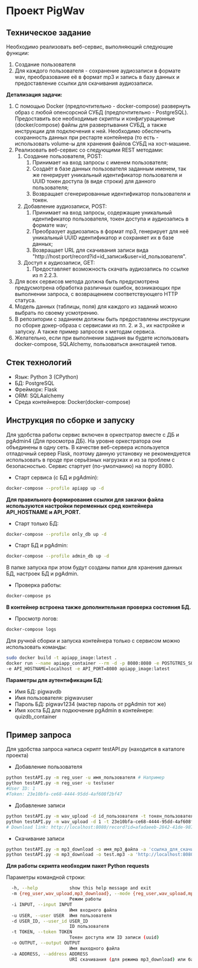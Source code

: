 # Проект PigWav

## Техническое задание
Необходимо реализовать веб-сервис, выполняющий следующие функции:
1. Создание пользователя
2. Для каждого пользователя - сохранение аудиозаписи в формате wav, преобразование её в формат mp3 и запись в базу данных
 и предоставление ссылки для скачивания аудиозаписи.

**Детализация задачи:**

1. С помощью Docker (предпочтительно - docker-compose) развернуть образ с любой опенсорсной СУБД (предпочтительно - PostgreSQL). 
Предоставить все необходимые скрипты и конфигурационные (docker/compose) файлы для развертывания СУБД, а также инструкции 
для подключения к ней. Необходимо обеспечить сохранность данных при рестарте контейнера (то есть - использовать volume-ы для хранения файлов СУБД
на хост-машине.
2. Реализовать веб-сервис со следующими REST методами:
   1. Создание пользователя, POST:
      1. Принимает на вход запросы с именем пользователя; 
      2. Создаёт в базе данных пользователя заданным именем, так же генерирует уникальный идентификатор пользователя и UUID токен доступа (в виде строки) для данного пользователя; 
      3. Возвращает сгенерированные идентификатор пользователя и токен. 
   2. Добавление аудиозаписи, POST:
      1. Принимает на вход запросы, содержащие уникальный идентификатор пользователя, токен доступа и аудиозапись в формате wav; 
      2. Преобразует аудиозапись в формат mp3, генерирует для неё уникальный UUID идентификатор и сохраняет их в базе данных;
      3. Возвращает URL для скачивания записи вида "http://host:port/record?id=id_записи&user=id_пользователя".
   3. Доступ к аудиозаписи, GET:
      1. Предоставляет возможность скачать аудиозапись по ссылке из п 2.2.3.
3. Для всех сервисов метода должна быть предусмотрена предусмотрена обработка различных ошибок, возникающих при выполнении запроса, с возвращением соответствующего HTTP статуса. 
4. Модель данных (таблицы, поля) для каждого из заданий можно выбрать по своему усмотрению. 
5. В репозитории с заданием должны быть предоставлены инструкции по сборке докер-образа с сервисами из пп. 2. и 3., их настройке и запуску. А также пример запросов к методам сервиса. 
6. Желательно, если при выполнении задания вы будете использовать docker-compose, SQLAlchemy,  пользоваться аннотацией типов.

## Стек технологий

- Язык: Python 3 (CPython)
- БД: PostgreSQL
- Фрейморк: Flask
- ORM: SQLAalchemy
- Среда контейнеров: Docker(docker-compose)

## Инструкция по сборке и запуску
Для удобства работы сервис включен в оркестратор вместе с ДБ и pgAdmin4 (Для просмотра ДБ). На уровне оркестратора они объединены в одну сеть. В качестве веб-сервера используется отладочный сервер Flask, поэтому данную установку не рекомендуется использовать в проде при серьёзных нагрузках и из за проблем с безопасностью. Сервис стартует (по-умолчанию) на порту 8080.

- Старт сервиса (с БД и pgAdmin):

```bash
docker-compose --profile apiapp up -d
```
**Для правильного формирования ссылки для закачки файла используются настройки переменных сред контейнера API_HOSTNAME и API_PORT.**

- Старт только БД:

```bash
docker-compose --profile only_db up -d
```

- Старт БД и pgAdmin:

```bash
docker-compose --profile admin_db up -d
```

В папке запуска при этом будут созданы папки для хранения данных БД, настроек БД и pgAdmin.

- Проверка работы:

```bash
docker-compose ps
```

__В контейнер встроена также дополнительная проверка состояния БД.__

- Просмотр логов:

```bash
docker-compose logs
```

Для ручной сборки и запуска контейнера только с сервисом можно использовать команды:

```bash
sudo docker build -t apiapp_image:latest .
docker run --name apiapp_container --rm -d -p 8080:8080 -e POSTGTRES_SQL_URI=postgresql://pigwavuser:pigwav1234@pigwavdb_container:5432/pigwavdb \
-e API_HOSTNAME=localhost -e API_PORT=8080 apiapp_image:latest
```

**Параметры для аутентификации БД**:
- Имя БД: pigwavdb
- Имя пользователя: pigwavuser
- Пароль БД: pigwav1234 (мастер пароль от pgAdmin тот же) 
- Имя хоста БД для подкючение pgAdmin в контейнере: quizdb_container

## Пример запроса


Для удобства запроса написа скрипт testAPI.py (находится в каталоге проекта)

- Добавление пользователя

```bash
python testAPI.py -m reg_user -u имя_пользователя # Например
python testAPI.py -m reg_user -u testuser
#User ID: 1
#Token: 23e10bfa-ce68-4444-95dd-4af608f2bf47
```

- Добавление записи

```bash
python testAPI.py -m wav_upload -d id_пользователя -t токен_пользователя -i имя_wav_файла # Например
python testAPI.py -m wav_upload -d 1 -t 23e10bfa-ce68-4444-95dd-4af608f2bf47 -i test.wav
# Download link: http://localhost:8080/record?id=afadaeeb-2842-41de-987c-ae31169310b5&user=1
```

- Скачивание записи

```bash
python testAPI.py -m mp3_download -o имя_mp3_файла -a 'ссылка_для_скачивания' # Например
python testAPI.py -m mp3_download -o test.mp3 -a 'http://localhost:8080/record?id=afadaeeb-2842-41de-987c-ae31169310b5&user=1'
```

**Для работы скрипта необходим пакет Python requests**

Параметры командной строки:

```bash
  -h, --help            show this help message and exit
  -m {reg_user,wav_upload,mp3_download}, --mode {reg_user,wav_upload,mp3_download}
                        Режим работы
  -i INPUT, --input INPUT
                        Имя входного файла
  -u USER, --user USER  Имя пользователя
  -d USER_ID, --user_id USER_ID
                        ID пользователя
  -t TOKEN, --token TOKEN
                        Токен доступа или ID записи (uuid)
  -o OUTPUT, --output OUTPUT
                        Имя выходного файла
  -a ADDRESS, --address ADDRESS
                        URI скачивания (для режима mp3_download) или базовый адрес сервиса
```